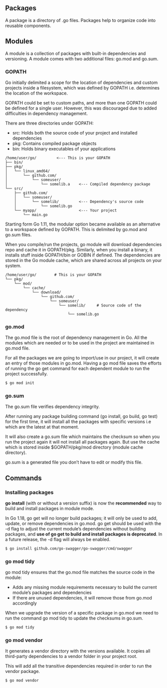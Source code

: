 ## Packages

A package is a directory of .go files. Packages help to organize code into reusable components.

## Modules

A module is a collection of packages with built-in dependencies and versioning. A module comes with two additional files: go.mod and go.sum.

### GOPATH

Go initially delimited a scope for the location of dependencies and custom projects inside a filesystem, which was defined by GOPATH i.e. determines the location of the workspace.

GOPATH could be set to custom paths, and more than one GOPATH could be defined for a single user. However, this was discouraged due to added difficulties in dependency management.

There are three directories under GOPATH:

- src: Holds both the source code of your project and installed dependencies
- pkg: Contains compiled package objects
- bin: Holds binary executables of your applications

```
/home/user/go/         <--- This is your GOPATH
├── bin/
├── pkg/
│   └── linux_amd64/
│       └── github.com/
│           └── someuser/
│               └── somelib.a    <--- Compiled dependency package
└── src/
    ├── github.com/
    │   └── someuser/
    │       └── somelib/         <--- Dependency's source code
    │           └── somelib.go
    └── myapp/                   <--- Your project
        └── main.go
```

Starting form Go 1.11, the modular option became available as an alternative to a workspace defined by GOPATH. This is delimited by go.mod and go.sum files.

When you compile/run the projects, go module will download dependencies repo and cache it in GOPATH/pkg. Similarly, when you install a binary, it installs stuff inside GOPATH/bin or GOBIN if defined. The dependencies are stored in the Go module cache, which are shared across all projects on your system.

```
/home/user/go/        # This is your GOPATH
└── pkg/
    └── mod/
        └── cache/
            └── download/
                └── github.com/
                    └── someuser/
                        └── somelib/     # Source code of the dependency
                            └── somelib.go

```

### go.mod

The go.mod file is the root of dependency management in Go. All the modules which are needed or to be used in the project are maintained in go.mod file.

For all the packages we are going to import/use in our project, it will create an entry of those modules in go.mod. Having a go mod file saves the efforts of running the go get command for each dependent module to run the project successfully.

```sh
$ go mod init
```

### go.sum

The go.sum file verifies dependency integrity.

After running any package building command (go install, go build, go test) for
the first time, it will install all the packages with specific versions i.e which are the latest at that moment.

It will also create a go.sum file which maintains the checksum so when you run the project again it will not install all packages again. But use the cache which is stored inside $GOPATH/pkg/mod directory (module cache directory).

go.sum is a generated file you don’t have to edit or modify this file.

## Commands

### Installing packages

**go install** (with or without a version suffix) is now the **recommended** way to build and install packages in module mode.

In Go 1.18, go get will no longer build packages; it will only be used to add, update, or remove dependencies in go.mod. go get should be used with the -d flag to adjust the current module’s dependencies without building packages, and **use of go get to build and install packages is deprecated**. In a future release, the -d flag will always be enabled.

```sh
$ go install github.com/go-swagger/go-swagger/cmd/swagger
```

### go mod tidy

go mod tidy ensures that the go.mod file matches the source code in the module:

- Adds any missing module requirements necessary to build the current module’s packages and dependencies
- If there are unused dependencies, it will remove those from go.mod accordingly

When we upgrade the version of a specific package in go.mod we need to run the command go mod tidy to update the checksums in go.sum.

```sh
$ go mod tidy
```

### go mod vendor

It generates a vendor directory with the versions available. It copies all third-party dependencies to a vendor folder in your project root.

This will add all the transitive dependencies required in order to run the vendor package.

```sh
$ go mod vendor
```
